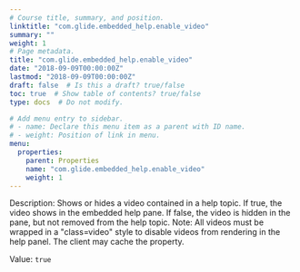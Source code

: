 ```yaml
---
# Course title, summary, and position.
linktitle: "com.glide.embedded_help.enable_video"
summary: ""
weight: 1
# Page metadata.
title: "com.glide.embedded_help.enable_video"
date: "2018-09-09T00:00:00Z"
lastmod: "2018-09-09T00:00:00Z"
draft: false  # Is this a draft? true/false
toc: true  # Show table of contents? true/false
type: docs  # Do not modify.

# Add menu entry to sidebar.
# - name: Declare this menu item as a parent with ID name.
# - weight: Position of link in menu.
menu:
  properties:
    parent: Properties
    name: "com.glide.embedded_help.enable_video"
    weight: 1
---
```


Description: Shows or hides a video contained in a help topic. If true, the video shows in the embedded help pane. If false, the video is hidden in the pane, but not removed from the help topic.
			Note: All videos must be wrapped in a "class=video" style to disable videos from rendering in the help panel. The client may cache the property.


Value: `true`